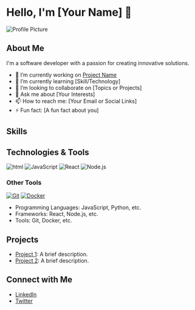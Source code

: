 
# Hello, I'm [Your Name] 👋

![Profile Picture](URL_TO_YOUR_IMAGE)

## About Me
I'm a software developer with a passion for creating innovative solutions. 

- 🔭 I’m currently working on [Project Name](link_to_your_project)
- 🌱 I’m currently learning [Skill/Technology]
- 👯 I’m looking to collaborate on [Topics or Projects]
- 💬 Ask me about [Your Interests]
- 📫 How to reach me: [Your Email or Social Links]
- ⚡ Fun fact: [A fun fact about you]

## Skills

## Technologies & Tools

![html](https://img.shields.io/badge/-html5-black?style=flat&logo=html5)
![JavaScript](https://img.shields.io/badge/-JavaScript-black?style=flat-square&logo=javascript)
![React](https://img.shields.io/badge/-React-black?style=flat-square&logo=react)
![Node.js](https://img.shields.io/badge/-Node.js-black?style=flat-square&logo=node.js)

### Other Tools
[![Git](https://simpleicons.org/icons/git.svg)](https://git-scm.com/)
[![Docker](https://simpleicons.org/icons/docker.svg)](https://www.docker.com/)

- Programming Languages: JavaScript, Python, etc.
- Frameworks: React, Node.js, etc.
- Tools: Git, Docker, etc.
  

## Projects
- [Project 1](link_to_your_project_1): A brief description.
- [Project 2](link_to_your_project_2): A brief description.

## Connect with Me
- [LinkedIn](link_to_your_linkedin)
- [Twitter](link_to_your_twitter)
